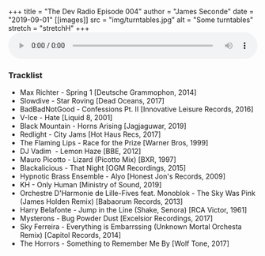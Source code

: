 +++
title = "The Dev Radio Episode 004"
author = "James Seconde"
date = "2019-09-01"
[[images]]
  src = "img/turntables.jpg"
  alt = "Some turntables"
  stretch = "stretchH"
+++
<AUDIO
    style="width:100%;"
    controls
    src="https://devtheatre.s3-eu-west-1.amazonaws.com/The+Dev+Radio+004.mp3">
    Your browser does not support the
    <code>audio</code> element.
</AUDIO>

### Tracklist

* Max Richter - Spring 1 [Deutsche Grammophon, 2014]
* Slowdive - Star Roving [Dead Oceans, 2017]
* BadBadNotGood - Confessions Pt. II [Innovative Leisure Records, 2016]
* V-Ice - Hate [Liquid 8, 2001]
* Black Mountain - Horns Arising [Jagjaguwar, 2019]
* Redlight - City Jams [Hot Haus Recs, 2017]
* The Flaming Lips - Race for the Prize [Warner Bros, 1999]
* DJ Vadim ‎ - Lemon Haze [BBE, 2012]
* Mauro Picotto - Lizard (Picotto Mix) [BXR, 1997]
* Blackalicious - That Night [OGM Recordings, 2015]
* Hypnotic Brass Ensemble - Alyo [Honest Jon's Records, 2009]
* KH - Only Human [Ministry of Sound, 2019]
* Orchestre D'Harmonie de Lille-Fives feat. Monoblok - The Sky Was Pink (James Holden Remix) [Babaorum Records, 2013]
* Harry Belafonte - Jump in the Line (Shake, Senora) [RCA Victor, 1961]
* Mysterons - Bug Powder Dust [Excelsior Recordings, 2017]
* Sky Ferreira - Everything is Embarrssing (Unknown Mortal Orchesta Remix) [Capitol Records, 2014]
* The Horrors - Something to Remember Me By [Wolf Tone, 2017]